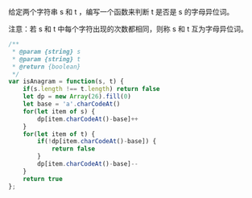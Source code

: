 给定两个字符串 s 和 t ，编写一个函数来判断 t 是否是 s 的字母异位词。

注意：若 s 和 t 中每个字符出现的次数都相同，则称 s 和 t 互为字母异位词。

```js
/**
 * @param {string} s
 * @param {string} t
 * @return {boolean}
 */
var isAnagram = function(s, t) {
    if(s.length !== t.length) return false
    let dp = new Array(26).fill(0)
    let base = 'a'.charCodeAt()
    for(let item of s) {
        dp[item.charCodeAt()-base]++
    }
    for(let item of t) {
        if(!dp[item.charCodeAt()-base]) {
            return false
        }          
        dp[item.charCodeAt()-base]--
    }
    return true
};
```